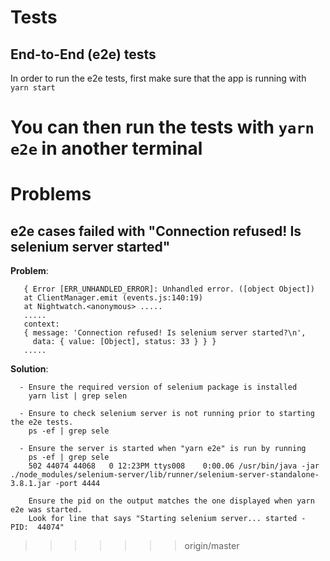 # Tests

## End-to-End (e2e) tests

In order to run the e2e tests, first make sure that the app is running with `yarn start`

# You can then run the tests with `yarn e2e` in another terminal

# Problems

## e2e cases failed with "Connection refused! Is selenium server started"

**Problem**:

```
   { Error [ERR_UNHANDLED_ERROR]: Unhandled error. ([object Object])
   at ClientManager.emit (events.js:140:19)
   at Nightwatch.<anonymous> .....
   .....
   context:
   { message: 'Connection refused! Is selenium server started?\n',
     data: { value: [Object], status: 33 } } }
   .....
```

**Solution**:

```
  - Ensure the required version of selenium package is installed
    yarn list | grep selen

  - Ensure to check selenium server is not running prior to starting the e2e tests.
    ps -ef | grep sele

  - Ensure the server is started when "yarn e2e" is run by running
    ps -ef | grep sele
    502 44074 44068   0 12:23PM ttys008    0:00.06 /usr/bin/java -jar ./node_modules/selenium-server/lib/runner/selenium-server-standalone-3.8.1.jar -port 4444

    Ensure the pid on the output matches the one displayed when yarn e2e was started.  
    Look for line that says "Starting selenium server... started - PID:  44074"
```

> > > > > > > origin/master
